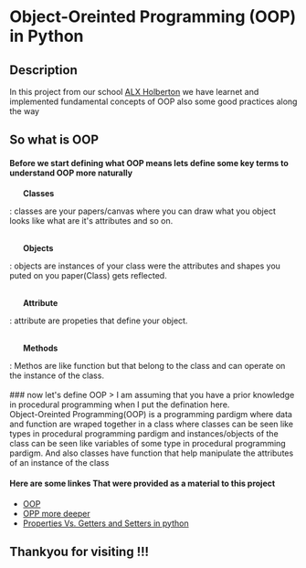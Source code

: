 # Object-Oreinted Programming (OOP) in Python

## Description
In this project from our school [ALX Holberton](https://www.alxafrica.com) we have learnet and implemented fundamental concepts of OOP also some good practices along the way

## So what is OOP

#### Before we start defining what OOP means lets define some key terms to understand OOP more naturally

<ul><strong>Classes</strong></ul> : classes are your papers/canvas where you can draw what you object looks like what are it's attributes and so on.<br>
<br>
<ul><strong>Objects</strong></ul> : objects are instances of your class were the attributes and shapes you puted on you paper(Class) gets reflected.<br>
<br>
<ul><strong>Attribute</strong></ul> : attribute are propeties that define your object.<br>
<br>
<ul><strong>Methods</strong></ul> : Methos are like function but that belong to the class and can operate on the instance of the class.<br>
<br>
### now let's define OOP
> I am assuming that you have a prior knowledge in procedural programming when I put the defination here.<br>
Object-Oreinted Programming(OOP) is a programming pardigm where data and function are wraped together in a class where classes can be seen like types in procedural programming pardigm and instances/objects of the class can be seen like variables of some type in procedural programming pardigm. And also classes have function that help manipulate the attributes of an instance of the class

#### Here are some linkes That were provided as a material to this project

* [OOP](https://python.swaroopch.com/oop.html)
* [OPP more deeper](https://python-course.eu/oop/object-oriented-programming.php)
* [Properties Vs. Getters and Setters in python](https://python-course.eu/oop/properties-vs-getters-and-setters.php)


## Thankyou for visiting !!!
